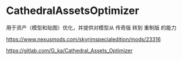 # CathedralAssetsOptimizer

用于资产（模型和贴图）优化，并提供对模型从 传奇版 转到 重制版 的能力

https://www.nexusmods.com/skyrimspecialedition/mods/23316

https://gitlab.com/G_ka/Cathedral_Assets_Optimizer

